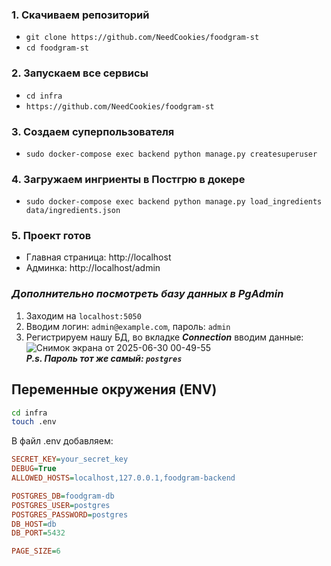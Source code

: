 ### 1. Скачиваем репозиторий
* ```git clone https://github.com/NeedCookies/foodgram-st```  
* ```cd foodgram-st```  
  
### 2. Запускаем все сервисы
* ```cd infra```  
* ```https://github.com/NeedCookies/foodgram-st```

### 3. Создаем суперпользователя
* ```sudo docker-compose exec backend python manage.py createsuperuser```

### 4. Загружаем ингриенты в Постгрю в докере
* ```sudo docker-compose exec backend python manage.py load_ingredients data/ingredients.json```

### 5. Проект готов

* Главная страница: http://localhost
* Админка: http://localhost/admin 

### *Дополнительно посмотреть базу данных в PgAdmin*
1) Заходим на `localhost:5050`
2) Вводим логин: `admin@example.com`, пароль: `admin`
3) Регистрируем нашу БД, во вкладке ***Connection*** вводим данные:
   ![Снимок экрана от 2025-06-30 00-49-55](https://github.com/user-attachments/assets/d1ef3e8b-67f5-44f3-ad22-0c68046620e9)  
   ***P.s. Пароль тот же самый: `postgres`***


## Переменные окружения (ENV)

```bash
cd infra
touch .env
```
В файл .env добавляем:
```ini
SECRET_KEY=your_secret_key
DEBUG=True
ALLOWED_HOSTS=localhost,127.0.0.1,foodgram-backend

POSTGRES_DB=foodgram-db
POSTGRES_USER=postgres
POSTGRES_PASSWORD=postgres
DB_HOST=db
DB_PORT=5432

PAGE_SIZE=6
